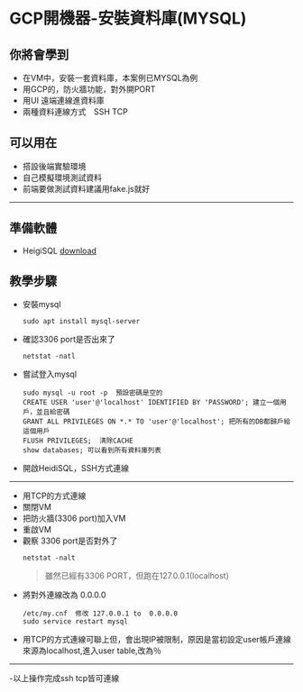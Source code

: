 # GCP開機器-安裝資料庫(MYSQL) #

## 你將會學到 ##
-  在VM中，安裝一套資料庫，本案例已MYSQL為例
-  用GCP的，防火牆功能，對外開PORT
-  用UI 遠端連線進資料庫
-  兩種資料連線方式　SSH TCP

## 可以用在 ##
- 搭設後端實驗環境
- 自己模擬環境測試資料
- 前端要做測試資料建議用fake.js就好
---

## 準備軟體 ##
- HeigiSQL  [download](https://www.heidisql.com/) 

## 教學步驟 ##
- 安裝mysql
    ```
    sudo apt install mysql-server
    ```
- 確認3306 port是否出來了
    ```
    netstat -natl
    ```    
- 嘗試登入mysql
    ```
    sudo mysql -u root -p  預設密碼是空的
    CREATE USER 'user'@'localhost' IDENTIFIED BY 'PASSWORD'; 建立一個用戶，並且給密碼
    GRANT ALL PRIVILEGES ON *.* TO 'user'@'localhost'; 把所有的DB都歸戶給這個用戶
    FLUSH PRIVILEGES;  清除CACHE
    show databases; 可以看到所有資料庫列表
    ```   
- 開啟HeidiSQL，SSH方式連線

---
- 用TCP的方式連線
- 關閉VM
- 把防火牆(3306 port)加入VM
- 重啟VM
- 觀察 3306 port是否對外了
    ```
    netstat -nalt
    ``` 
    >雖然已經有3306 PORT，但跑在127.0.0.1(localhost)
- 將對外連線改為 0.0.0.0
    ```
    /etc/my.cnf  修改 127.0.0.1 to  0.0.0.0
    sudo service restart mysql 
    ```    
-   用TCP的方式連線可聯上但，會出現IP被限制，原因是當初設定user帳戶連線來源為localhost,進入user table,改為％
---
-以上操作完成ssh tcp皆可連線






